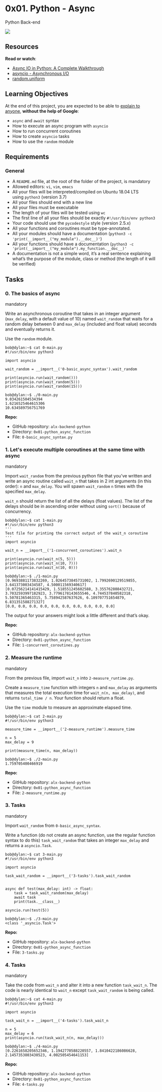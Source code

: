 # 0x01. Python - Async

Python  Back-end

![](https://s3.amazonaws.com/alx-intranet.hbtn.io/uploads/medias/2019/12/4aeaa9c3cb1f316c05c4.png?X-Amz-Algorithm=AWS4-HMAC-SHA256&X-Amz-Credential=AKIARDDGGGOUSBVO6H7D%2F20240805%2Fus-east-1%2Fs3%2Faws4_request&X-Amz-Date=20240805T140746Z&X-Amz-Expires=86400&X-Amz-SignedHeaders=host&X-Amz-Signature=2ed9511fea21400b3c351a644c35adf55486e07e5fef56c84e42aeb94633c7d1)

## Resources

**Read or watch**:

- [Async IO in Python: A Complete Walkthrough](https://intranet.alxswe.com/rltoken/zYkXScziW1D5rNdNEvObjQ "Async IO in Python: A Complete Walkthrough")
- [asyncio - Asynchronous I/O](https://intranet.alxswe.com/rltoken/aZUO4GiWHbPIrVBIwptFAw "asyncio - Asynchronous I/O")
- [random.uniform](https://intranet.alxswe.com/rltoken/72mVf1s8rx2ih_U2WjBmaA "random.uniform")

## Learning Objectives

At the end of this project, you are expected to be able to [explain to anyone](https://intranet.alxswe.com/rltoken/RzzuxS2J7-SysSxP0Hu3cA "explain to anyone"), **without the help of Google**:

- `async` and `await` syntax
- How to execute an async program with `asyncio`
- How to run concurrent coroutines
- How to create `asyncio` tasks
- How to use the `random` module

## Requirements

### General

- A `README.md` file, at the root of the folder of the project, is mandatory
- Allowed editors: `vi`, `vim`, `emacs`
- All your files will be interpreted/compiled on Ubuntu 18.04 LTS using `python3` (version 3.7)
- All your files should end with a new line
- All your files must be executable
- The length of your files will be tested using `wc`
- The first line of all your files should be exactly `#!/usr/bin/env python3`
- Your code should use the `pycodestyle` style (version 2.5.x)
- All your functions and coroutines must be type-annotated.
- All your modules should have a documentation (`python3 -c 'print(__import__("my_module").__doc__)'`)
- All your functions should have a documentation (`python3 -c 'print(__import__("my_module").my_function.__doc__)'`
- A documentation is not a simple word, it’s a real sentence explaining what’s the purpose of the module, class or method (the length of it will be verified)

## Tasks

### 0. The basics of async

mandatory

Write an asynchronous coroutine that takes in an integer argument (`max_delay`, with a default value of 10) named `wait_random` that waits for a random delay between 0 and `max_delay` (included and float value) seconds and eventually returns it.

Use the `random` module.

```
bob@dylan:~$ cat 0-main.py
#!/usr/bin/env python3

import asyncio

wait_random = __import__('0-basic_async_syntax').wait_random

print(asyncio.run(wait_random()))
print(asyncio.run(wait_random(5)))
print(asyncio.run(wait_random(15)))

bob@dylan:~$ ./0-main.py
9.034261504534394
1.6216525464615306
10.634589756751769
```

**Repo:**

- GitHub repository: `alx-backend-python`
- Directory: `0x01-python_async_function`
- File: `0-basic_async_syntax.py`

### 1. Let's execute multiple coroutines at the same time with async

mandatory

Import `wait_random` from the previous python file that you’ve written and write an async routine called `wait_n` that takes in 2 int arguments (in this order): `n` and `max_delay`. You will spawn `wait_random` `n` times with the specified `max_delay`.

`wait_n` should return the list of all the delays (float values). The list of the delays should be in ascending order without using `sort()` because of concurrency.

```
bob@dylan:~$ cat 1-main.py
#!/usr/bin/env python3
'''
Test file for printing the correct output of the wait_n coroutine
'''
import asyncio

wait_n = __import__('1-concurrent_coroutines').wait_n

print(asyncio.run(wait_n(5, 5)))
print(asyncio.run(wait_n(10, 7)))
print(asyncio.run(wait_n(10, 0)))

bob@dylan:~$ ./1-main.py
[0.9693881173832269, 1.0264573845731002, 1.7992690129519855, 3.641373003434587, 4.500011569340617]
[0.07256214141415429, 1.518551245602588, 3.355762808432721, 3.7032593997182923, 3.7796178143655546, 4.744537840582318, 5.50781365463315, 5.758942587637626, 6.109707751654879, 6.831351588271327]
[0.0, 0.0, 0.0, 0.0, 0.0, 0.0, 0.0, 0.0, 0.0, 0.0]
```

The output for your answers might look a little different and that’s okay.

**Repo:**

- GitHub repository: `alx-backend-python`
- Directory: `0x01-python_async_function`
- File: `1-concurrent_coroutines.py`

### 2. Measure the runtime

mandatory

From the previous file, import `wait_n` into `2-measure_runtime.py`.

Create a `measure_time` function with integers `n` and `max_delay` as arguments that measures the total execution time for `wait_n(n, max_delay)`, and returns `total_time / n`. Your function should return a float.

Use the `time` module to measure an approximate elapsed time.

```
bob@dylan:~$ cat 2-main.py
#!/usr/bin/env python3

measure_time = __import__('2-measure_runtime').measure_time

n = 5
max_delay = 9

print(measure_time(n, max_delay))

bob@dylan:~$ ./2-main.py
1.759705400466919
```

**Repo:**

- GitHub repository: `alx-backend-python`
- Directory: `0x01-python_async_function`
- File: `2-measure_runtime.py`

### 3. Tasks

mandatory

Import `wait_random` from `0-basic_async_syntax`.

Write a function (do not create an async function, use the regular function syntax to do this) `task_wait_random` that takes an integer `max_delay` and returns a `asyncio.Task`.

```
bob@dylan:~$ cat 3-main.py
#!/usr/bin/env python3

import asyncio

task_wait_random = __import__('3-tasks').task_wait_random


async def test(max_delay: int) -> float:
    task = task_wait_random(max_delay)
    await task
    print(task.__class__)

asyncio.run(test(5))

bob@dylan:~$ ./3-main.py
<class '_asyncio.Task'>
```

**Repo:**

- GitHub repository: `alx-backend-python`
- Directory: `0x01-python_async_function`
- File: `3-tasks.py`

### 4. Tasks

mandatory

Take the code from `wait_n` and alter it into a new function `task_wait_n`. The code is nearly identical to `wait_n` except `task_wait_random` is being called.

```
bob@dylan:~$ cat 4-main.py
#!/usr/bin/env python3

import asyncio

task_wait_n = __import__('4-tasks').task_wait_n

n = 5
max_delay = 6
print(asyncio.run(task_wait_n(n, max_delay)))

bob@dylan:~$ ./4-main.py
[0.2261658205652346, 1.1942770588220557, 1.8410422186086628, 2.1457353803430523, 4.002505454641153]
```

**Repo:**

- GitHub repository: `alx-backend-python`
- Directory: `0x01-python_async_function`
- File: `4-tasks.py`

